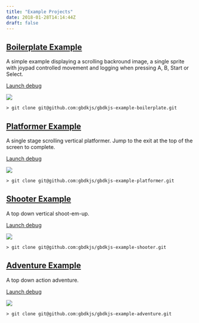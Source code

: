 ```yaml
---
title: "Example Projects"
date: 2018-01-28T14:14:44Z
draft: false
---
```


## [Boilerplate Example](https://github.com/gbdkjs/gbdkjs-example-boilerplate)

A simple example displaying a scrolling backround image, a single sprite with
joypad controlled movement and logging when pressing A, B, Start or Select.

<a href="/examples/boilerplate/web/" class="button">Launch debug</a>

![](/img/boilerplate-kigb.png)

```
> git clone git@github.com:gbdkjs/gbdkjs-example-boilerplate.git
```

## [Platformer Example](https://github.com/gbdkjs/gbdkjs-example-platformer)

A single stage scrolling vertical platformer. Jump to the exit at the top of
the screen to complete.

<a href="/examples/platformer/web/" class="button">Launch debug</a>

![](/img/platformer-kigb.png)

```
> git clone git@github.com:gbdkjs/gbdkjs-example-platformer.git
```

## [Shooter Example](https://github.com/gbdkjs/gbdkjs-example-shooter)

A top down vertical shoot-em-up.

<a href="/examples/shooter/web/" class="button">Launch debug</a>

![](/img/shooter-kigb.png)

```
> git clone git@github.com:gbdkjs/gbdkjs-example-shooter.git
```

## [Adventure Example](https://github.com/gbdkjs/gbdkjs-example-adventure)

A top down action adventure.

<a href="/examples/adventure/web/" class="button">Launch debug</a>

![](/img/adventure-kigb.png)

```
> git clone git@github.com:gbdkjs/gbdkjs-example-adventure.git
```
